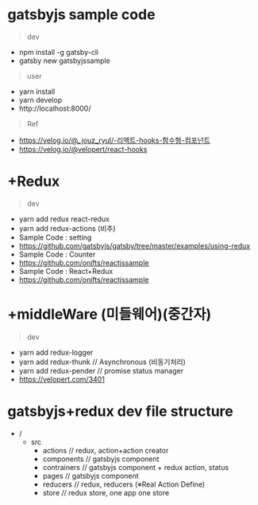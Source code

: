 # gatsbyjs sample code

> dev 
- npm install -g gatsby-cli
- gatsby new gatsbyjssample

> user 
- yarn install 
- yarn develop
- http://localhost:8000/

> Ref
- https://velog.io/@_jouz_ryul/-리액트-hooks-함수형-컴포넌트
- https://velog.io/@velopert/react-hooks

# +Redux

> dev
- yarn add redux react-redux
- yarn add redux-actions (비추)
- Sample Code : setting 
- https://github.com/gatsbyjs/gatsby/tree/master/examples/using-redux
- Sample Code : Counter 
- https://github.com/onifts/reactjssample
- Sample Code : React+Redux 
- https://github.com/onifts/reactjssample

# +middleWare (미들웨어)(중간자)

> dev
- yarn add redux-logger 
- yarn add redux-thunk // Asynchronous (비동기처리)
- yarn add redux-pender // promise status manager 
- https://velopert.com/3401

# gatsbyjs+redux dev file structure
- /
  - src
    - actions // redux, action+action creator 
    - components // gatsbyjs component
    - contrainers // gatsbyjs component + redux action, status
    - pages // gatsbyjs component
    - reducers // redux, reducers (※Real Action Define)
    - store // redux store, one app one store 



